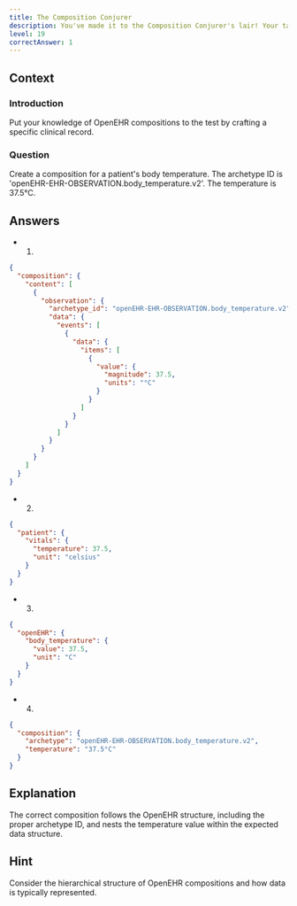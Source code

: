 ```yaml
---
title: The Composition Conjurer
description: You've made it to the Composition Conjurer's lair! Your task is to craft a composition that will impress the Conjurer.
level: 19
correctAnswer: 1
---
```


## Context

### Introduction

Put your knowledge of OpenEHR compositions to the test by crafting a specific clinical record.

### Question

Create a composition for a patient's body temperature. The archetype ID is 'openEHR-EHR-OBSERVATION.body_temperature.v2'. The temperature is 37.5°C.

## Answers

- 1.
```json
{
  "composition": {
    "content": [
      {
        "observation": {
          "archetype_id": "openEHR-EHR-OBSERVATION.body_temperature.v2",
          "data": {
            "events": [
              {
                "data": {
                  "items": [
                    {
                      "value": {
                        "magnitude": 37.5,
                        "units": "°C"
                      }
                    }
                  ]
                }
              }
            ]
          }
        }
      }
    ]
  }
}
```
- 2.
```json
{
  "patient": {
    "vitals": {
      "temperature": 37.5,
      "unit": "celsius"
    }
  }
}
```
- 3.
```json
{
  "openEHR": {
    "body_temperature": {
      "value": 37.5,
      "unit": "C"
    }
  }
}
```
- 4.
```json
{
  "composition": {
    "archetype": "openEHR-EHR-OBSERVATION.body_temperature.v2",
    "temperature": "37.5°C"
  }
}
```

## Explanation

The correct composition follows the OpenEHR structure, including the proper archetype ID, and nests the temperature value within the expected data structure.

## Hint

Consider the hierarchical structure of OpenEHR compositions and how data is typically represented.

